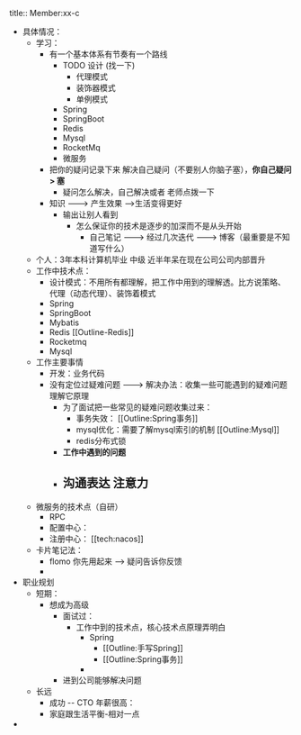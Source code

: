 title:: Member:xx-c

- 具体情况：
	- 学习：
		- 有一个基本体系有节奏有一个路线
			- TODO 设计 (找一下)
				- 代理模式
				- 装饰器模式
				- 单例模式
			- Spring
			- SpringBoot
			- Redis
			- Mysql
			- RocketMq
			- 微服务
		- 把你的疑问记录下来 解决自己疑问（不要别人你脑子塞），**你自己疑问> 塞**
			- 疑问怎么解决，自己解决或者 老师点拨一下
		- 知识 ---> 产生效果 -->生活变得更好
			- 输出让别人看到
				- 怎么保证你的技术是逐步的加深而不是从头开始
					- 自己笔记  ---> 经过几次迭代 ---> 博客（最重要是不知道写什么）
	- 个人：3年本科计算机毕业 中级 近半年呆在现在公司公司内部晋升
	- 工作中技术点：
		- 设计模式：不用所有都理解，把工作中用到的理解透。比方说策略、代理（动态代理）、装饰着模式
		- Spring
		- SpringBoot
		- Mybatis
		- Redis [[Outline-Redis]]
		- Rocketmq
		- Mysql
	- 工作主要事情
		- 开发：业务代码
		- 没有定位过疑难问题 ---> 解决办法：收集一些可能遇到的疑难问题理解它原理
			- 为了面试把一些常见的疑难问题收集过来：
				- 事务失效： [[Outline:Spring事务]]
				- mysql优化：需要了解mysql索引的机制 [[Outline:Mysql]]
				- redis分布式锁
			- **工作中遇到的问题**
			- 沟通表达 注意力
				-
	- 微服务的技术点（自研）
		- RPC
		- 配置中心：
		- 注册中心： [[tech:nacos]]
	- 卡片笔记法：
		- flomo 你先用起来 --> 疑问告诉你反馈
		-
- 职业规划
	- 短期：
		- 想成为高级
			- 面试过：
				- 工作中到的技术点，核心技术点原理弄明白
					- Spring
						- [[Outline:手写Spring]]
						- [[Outline:Spring事务]]
					-
			- 进到公司能够解决问题
	- 长远
		- 成功 -- CTO 年薪很高：
		- 家庭跟生活平衡-相对一点
-
